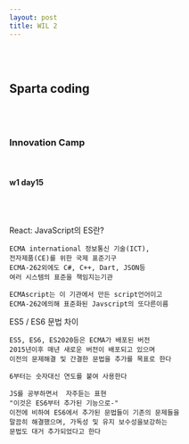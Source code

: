 ```yaml
---
layout: post
title: WIL 2
---
```


<br><br>

## Sparta coding

<br><br>

### Innovation Camp

<br>

#### w1 day15

<br><br>

React: JavaScript의 ES란?

    ECMA international 정보통신 기술(ICT),
    전자제품(CE)를 위한 국제 표준기구
    ECMA-262외에도 C#, C++, Dart, JSON등
    여러 시스템의 표준을 책임지는기관

    ECMAscript는 이 기관에서 만든 script언어이고
    ECMA-262에의해 표준화된 Javscript의 또다른이름

ES5 / ES6 문법 차이

    ES5, ES6, ES2020등은 ECMA가 배포된 버전
    2015년이후 매년 새로운 버전이 배포되고 있으며
    이전의 문제해결 및 간결한 문법을 추가를 목표로 한다

    6부터는 숫자대신 연도를 붙여 사용한다

    JS를 공부하면서  자주듣는 표현
    "이것은 ES6부터 추가된 기능으로-"
    이전에 비하여 ES6에서 추가된 문법들이 기존의 문제들을
    말끔히 해결했으며, 가독성 및 유지 보수성을보강하는
    문법도 대거 추가되었다고 한다
